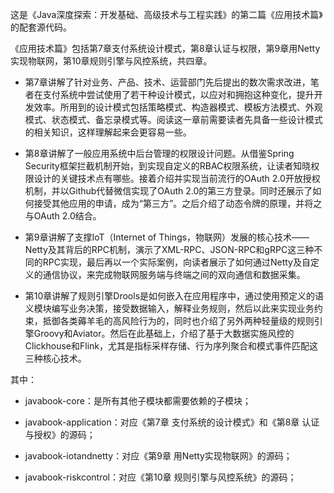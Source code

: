 这是《Java深度探索：开发基础、高级技术与工程实践》的第二篇《应用技术篇》的配套源代码。

《应用技术篇》包括第7章支付系统设计模式，第8章认证与权限，第9章用Netty实现物联网，第10章规则引擎与风控系统，共四章。

- 第7章讲解了针对业务、产品、技术、运营部门先后提出的数次需求改进，笔者在支付系统中尝试使用了若干种设计模式，以应对和拥抱这种变化，提升开发效率。所用到的设计模式包括策略模式、构造器模式、模板方法模式、外观模式、状态模式、备忘录模式等。阅读这一章前需要读者先具备一些设计模式的相关知识，这样理解起来会更容易一些。

- 第8章讲解了一般应用系统中后台管理的权限设计问题。从借鉴Spring Security框架拦截机制开始，到实现自定义的RBAC权限系统，让读者知晓权限设计的关键技术点有哪些。接着介绍并实现当前流行的OAuth 2.0开放授权机制，并以Github代替微信实现了OAuth 2.0的第三方登录。同时还展示了如何接受其他应用的申请，成为“第三方”。之后介绍了动态令牌的原理，并将之与OAuth 2.0结合。

- 第9章讲解了支撑IoT（Internet of Things，物联网）发展的核心技术——Netty及其背后的RPC机制，演示了XML-RPC、JSON-RPC和gRPC这三种不同的RPC实现，最后再以一个实际案例，向读者展示了如何通过Netty及自定义的通信协议，来完成物联网服务端与终端之间的双向通信和数据采集。

- 第10章讲解了规则引擎Drools是如何嵌入在应用程序中，通过使用预定义的语义模块编写业务决策，接受数据输入，解释业务规则，然后以此来实现业务约束，抵御各类薅羊毛的高风险行为的，同时也介绍了另外两种轻量级的规则引擎Groovy和Aviator。然后在此基础上，介绍了基于大数据实施风控的Clickhouse和Flink，尤其是指标采样存储、行为序列聚合和模式事件匹配这三种核心技术。

其中：

- javabook-core：是所有其他子模块都需要依赖的子模块；

- javabook-application：对应《第7章 支付系统的设计模式》和《第8章 认证与授权》的源码；

- javabook-iotandnetty：对应《第9章 用Netty实现物联网》的源码；

- javabook-riskcontrol：对应《第10章 规则引擎与风控系统》的源码；
